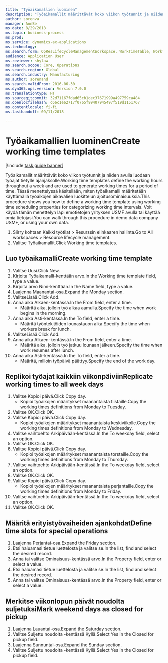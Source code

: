 ```yaml
--- 
title: "Työaikamallien luominen"
description: "Työaikamallit määrittävät koko viikon työtunnit ja niiden avulla luodaan työajat tietylle ajanjaksolle."
author: sorenva
manager: AnnBe
ms.date: 8/29/2018
ms.topic: business-process
ms.prod: 
ms.service: dynamics-ax-applications
ms.technology: 
ms.search.form: OpResLifeCycleManagementWorkspace, WorkTimeTable, WorkTimeCopyDayDialog
audience: Application User
ms.reviewer: shylaw
ms.search.scope: Core, Operations
ms.search.region: Global
ms.search.industry: Manufacturing
ms.author: sorenand
ms.search.validFrom: 2016-06-30
ms.dyn365.ops.version: Version 7.0.0
ms.translationtype: HT
ms.sourcegitcommit: 32d71167fdad65cb1dec37671999a497759ca484
ms.openlocfilehash: c66c1e62717f0765f99407945497f519d1151767
ms.contentlocale: fi-fi
ms.lasthandoff: 09/11/2018

---
```

# <a name="create-working-time-templates"></a><span data-ttu-id="35116-103">Työaikamallien luominen</span><span class="sxs-lookup"><span data-stu-id="35116-103">Create working time templates</span></span>

[!include [task guide banner](../../includes/task-guide-banner.md)]

<span data-ttu-id="35116-104">Työaikamallit määrittävät koko viikon työtunnit ja niiden avulla luodaan työajat tietylle ajanjaksolle.</span><span class="sxs-lookup"><span data-stu-id="35116-104">Working time templates define the working hours throughout a week and are used to generate working times for a period of time.</span></span> <span data-ttu-id="35116-105">Tässä menettelyssä käsitellään, miten työaikamalli määritetään käyttämällä työaikojen aikavälien luokittelun ajoitusominaisuuksia.</span><span class="sxs-lookup"><span data-stu-id="35116-105">This procedure shows you how to define a working time template using working time scheduling properties for categorizing working time intervals.</span></span> <span data-ttu-id="35116-106">Voit käydä tämän menettelyn läpi emotietojen yrityksen USMF avulla tai käyttää omia tietojasi.</span><span class="sxs-lookup"><span data-stu-id="35116-106">You can walk through this procedure in demo data company USMF, or using your own data.</span></span>

1. <span data-ttu-id="35116-107">Siirry kohtaan Kaikki työtilat > Resurssin elinkaaren hallinta.</span><span class="sxs-lookup"><span data-stu-id="35116-107">Go to All workspaces > Resource lifecycle management.</span></span>
2. <span data-ttu-id="35116-108">Valitse Työaikamallit.</span><span class="sxs-lookup"><span data-stu-id="35116-108">Click Working time templates.</span></span>

## <a name="create-working-time-template"></a><span data-ttu-id="35116-109">Luo työaikamalli</span><span class="sxs-lookup"><span data-stu-id="35116-109">Create working time template</span></span>
1. <span data-ttu-id="35116-110">Valitse Uusi.</span><span class="sxs-lookup"><span data-stu-id="35116-110">Click New.</span></span>
2. <span data-ttu-id="35116-111">Kirjoita Työaikamalli-kenttään arvo.</span><span class="sxs-lookup"><span data-stu-id="35116-111">In the Working time template field, type a value.</span></span>
3. <span data-ttu-id="35116-112">Kirjoita arvo Nimi-kenttään.</span><span class="sxs-lookup"><span data-stu-id="35116-112">In the Name field, type a value.</span></span>
4. <span data-ttu-id="35116-113">Laajenna Maanantai-osa.</span><span class="sxs-lookup"><span data-stu-id="35116-113">Expand the Monday section.</span></span>
5. <span data-ttu-id="35116-114">ValitseLisää.</span><span class="sxs-lookup"><span data-stu-id="35116-114">Click Add.</span></span>
6. <span data-ttu-id="35116-115">Anna aika Alkaen-kentässä.</span><span class="sxs-lookup"><span data-stu-id="35116-115">In the From field, enter a time.</span></span>
    * <span data-ttu-id="35116-116">Määritä aika, jolloin työ alkaa aamulla.</span><span class="sxs-lookup"><span data-stu-id="35116-116">Specify the time when work begins in the morning.</span></span>  
7. <span data-ttu-id="35116-117">Anna aika Asti-kentässä.</span><span class="sxs-lookup"><span data-stu-id="35116-117">In the To field, enter a time.</span></span>
    * <span data-ttu-id="35116-118">Määritä työntekijöiden lounastauon aika.</span><span class="sxs-lookup"><span data-stu-id="35116-118">Specify the time when workers break for lunch.</span></span>  
8. <span data-ttu-id="35116-119">ValitseLisää.</span><span class="sxs-lookup"><span data-stu-id="35116-119">Click Add.</span></span>
9. <span data-ttu-id="35116-120">Anna aika Alkaen-kentässä.</span><span class="sxs-lookup"><span data-stu-id="35116-120">In the From field, enter a time.</span></span>
    * <span data-ttu-id="35116-121">Määritä aika, jolloin työ jatkuu lounaan jälkeen.</span><span class="sxs-lookup"><span data-stu-id="35116-121">Specify the time when work resumes after lunch.</span></span>  
10. <span data-ttu-id="35116-122">Anna aika Asti-kentässä.</span><span class="sxs-lookup"><span data-stu-id="35116-122">In the To field, enter a time.</span></span>
    * <span data-ttu-id="35116-123">Määritä, milloin työpäivä päättyy.</span><span class="sxs-lookup"><span data-stu-id="35116-123">Specify the end of the work day.</span></span>  

## <a name="replicate-working-times-to-all-week-days"></a><span data-ttu-id="35116-124">Replikoi työajat kaikkiin viikonpäiviin</span><span class="sxs-lookup"><span data-stu-id="35116-124">Replicate working times to all week days</span></span>
1. <span data-ttu-id="35116-125">Valitse Kopioi päivä.</span><span class="sxs-lookup"><span data-stu-id="35116-125">Click Copy day.</span></span>
    * <span data-ttu-id="35116-126">Kopioi työaikojen määritykset maanantaista tiistaille.</span><span class="sxs-lookup"><span data-stu-id="35116-126">Copy the working times definitions from Monday to Tuesday.</span></span>  
2. <span data-ttu-id="35116-127">Valitse OK.</span><span class="sxs-lookup"><span data-stu-id="35116-127">Click OK.</span></span>
3. <span data-ttu-id="35116-128">Valitse Kopioi päivä.</span><span class="sxs-lookup"><span data-stu-id="35116-128">Click Copy day.</span></span>
    * <span data-ttu-id="35116-129">Kopioi työaikojen määritykset maanantaista keskiviikolle.</span><span class="sxs-lookup"><span data-stu-id="35116-129">Copy the working times definitions from Monday to Wednesday.</span></span>  
4. <span data-ttu-id="35116-130">Valitse vaihtoehto Arkipäivään-kentässä.</span><span class="sxs-lookup"><span data-stu-id="35116-130">In the To weekday field, select an option.</span></span>
5. <span data-ttu-id="35116-131">Valitse OK.</span><span class="sxs-lookup"><span data-stu-id="35116-131">Click OK.</span></span>
6. <span data-ttu-id="35116-132">Valitse Kopioi päivä.</span><span class="sxs-lookup"><span data-stu-id="35116-132">Click Copy day.</span></span>
    * <span data-ttu-id="35116-133">Kopioi työaikojen määritykset maanantaista torstaille.</span><span class="sxs-lookup"><span data-stu-id="35116-133">Copy the working times definitions from Monday to Thursday.</span></span>  
7. <span data-ttu-id="35116-134">Valitse vaihtoehto Arkipäivään-kentässä.</span><span class="sxs-lookup"><span data-stu-id="35116-134">In the To weekday field, select an option.</span></span>
8. <span data-ttu-id="35116-135">Valitse OK.</span><span class="sxs-lookup"><span data-stu-id="35116-135">Click OK.</span></span>
9. <span data-ttu-id="35116-136">Valitse Kopioi päivä.</span><span class="sxs-lookup"><span data-stu-id="35116-136">Click Copy day.</span></span>
    * <span data-ttu-id="35116-137">Kopioi työaikojen määritykset maanantaista perjantaille.</span><span class="sxs-lookup"><span data-stu-id="35116-137">Copy the working times definitions from Monday to Friday.</span></span>  
10. <span data-ttu-id="35116-138">Valitse vaihtoehto Arkipäivään-kentässä.</span><span class="sxs-lookup"><span data-stu-id="35116-138">In the To weekday field, select an option.</span></span>
11. <span data-ttu-id="35116-139">Valitse OK.</span><span class="sxs-lookup"><span data-stu-id="35116-139">Click OK.</span></span>

## <a name="define-time-slots-for-special-operations"></a><span data-ttu-id="35116-140">Määritä erityistyövaiheiden ajankohdat</span><span class="sxs-lookup"><span data-stu-id="35116-140">Define time slots for special operations</span></span>
1. <span data-ttu-id="35116-141">Laajenna Perjantai-osa.</span><span class="sxs-lookup"><span data-stu-id="35116-141">Expand the Friday section.</span></span>
2. <span data-ttu-id="35116-142">Etsi haluamasi tietue luettelosta ja valitse se.</span><span class="sxs-lookup"><span data-stu-id="35116-142">In the list, find and select the desired record.</span></span>
3. <span data-ttu-id="35116-143">Anna tai valitse Ominaisuus-kentässä arvo.</span><span class="sxs-lookup"><span data-stu-id="35116-143">In the Property field, enter or select a value.</span></span>
4. <span data-ttu-id="35116-144">Etsi haluamasi tietue luettelosta ja valitse se.</span><span class="sxs-lookup"><span data-stu-id="35116-144">In the list, find and select the desired record.</span></span>
5. <span data-ttu-id="35116-145">Anna tai valitse Ominaisuus-kentässä arvo.</span><span class="sxs-lookup"><span data-stu-id="35116-145">In the Property field, enter or select a value.</span></span>

## <a name="mark-weekend-days-as-closed-for-pickup"></a><span data-ttu-id="35116-146">Merkitse viikonlopun päivät noudolta suljetuksi</span><span class="sxs-lookup"><span data-stu-id="35116-146">Mark weekend days as closed for pickup</span></span>
1. <span data-ttu-id="35116-147">Laajenna Lauantai-osa.</span><span class="sxs-lookup"><span data-stu-id="35116-147">Expand the Saturday section.</span></span>
2. <span data-ttu-id="35116-148">Valitse Suljettu noudolta -kentässä Kyllä.</span><span class="sxs-lookup"><span data-stu-id="35116-148">Select Yes in the Closed for pickup field.</span></span>
3. <span data-ttu-id="35116-149">Laajenna Sunnuntai-osa.</span><span class="sxs-lookup"><span data-stu-id="35116-149">Expand the Sunday section.</span></span>
4. <span data-ttu-id="35116-150">Valitse Suljettu noudolta -kentässä Kyllä.</span><span class="sxs-lookup"><span data-stu-id="35116-150">Select Yes in the Closed for pickup field.</span></span>


